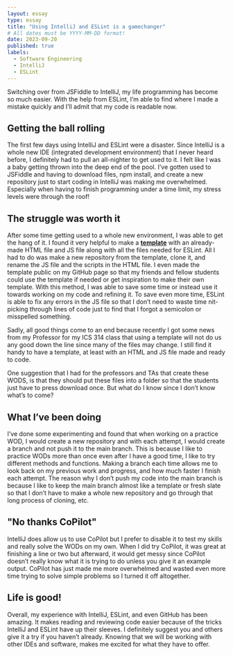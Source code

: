 ```yaml
---
layout: essay
type: essay
title: "Using IntelliJ and ESLint is a gamechanger"
# All dates must be YYYY-MM-DD format!
date: 2023-09-20
published: true
labels:
  - Software Engineering
  - IntelliJ
  - ESLint
---
```


Switching over from JSFiddle to IntelliJ, my life programming has become so much easier. With the help from ESLint, I’m able to find where I made a mistake quickly and I’ll admit that my code is readable now. 

## Getting the ball rolling
The first few days using IntelliJ and ESLint were a disaster. Since IntelliJ is a whole new IDE (integrated development environment) that I never heard before, I definitely had to pull an all-nighter to get used to it. I felt like I was a baby getting thrown into the deep end of the pool. I’ve gotten used to JSFiddle and having to download files, npm install, and create a new repository just to start coding in IntelliJ was making me overwhelmed. Especially when having to finish programming under a time limit, my stress levels were through the roof!

## The struggle was worth it
After some time getting used to a whole new environment, I was able to get the hang of it. I found it very helpful to make a **[template](https://github.com/kayleeagorilla/intellij-wod-template)** with an already-made HTML file and JS file along with all the files needed for ESLint. All I had to do was make a new repository from the template, clone it, and rename the JS file and the scripts in the HTML file. I even made the template public on my GitHub page so that my friends and fellow students could use the template if needed or get inspiration to make their own template. With this method, I was able to save some time or instead use it towards working on my code and refining it. To save even more time, ESLint is able to fix any errors in the JS file so that I don’t need to waste time nit-picking through lines of code just to find that I forgot a semicolon or misspelled something.  

Sadly, all good things come to an end because recently I got some news from my Professor for my ICS 314 class that using a template will not do us any good down the line since many of the files may change. I still find it handy to have a template, at least with an HTML and JS file made and ready to code. 

One suggestion that I had for the professors and TAs that create these WODS, is that they should put these files into a folder so that the students just have to press download once. But what do I know since I don’t know what’s to come? 

## What I’ve been doing
I’ve done some experimenting and found that when working on a practice WOD, I would create a new repository and with each attempt, I would create a branch and not push it to the main branch. This is because I like to practice WODs more than once even after I have a good time, I like to try different methods and functions. Making a branch each time allows me to look back on my previous work and progress, and how much faster I finish each attempt. The reason why I don’t push my code into the main branch is because I like to keep the main branch almost like a template or fresh slate so that I don’t have to make a whole new repository and go through that long process of cloning, etc. 

## "No thanks CoPilot"
IntelliJ does allow us to use CoPilot but I prefer to disable it to test my skills and really solve the WODs on my own. When I did try CoPilot, it was great at finishing a line or two but afterward, it would get messy since CoPilot doesn’t really know what it is trying to do unless you give it an example output. CoPilot has just made me more overwhelmed and wasted even more time trying to solve simple problems so I turned it off altogether. 

## Life is good!
Overall, my experience with IntelliJ, ESLint, and even GitHub has been amazing. It makes reading and reviewing code easier because of the tricks IntelliJ and ESLint have up their sleeves. I definitely suggest you and others give it a try if you haven’t already. Knowing that we will be working with other IDEs and software, makes me excited for what they have to offer.
